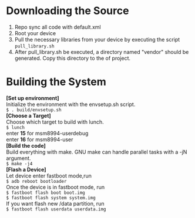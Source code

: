 Downloading the Source  
===
1. Repo sync all code with default.xml  
2. Root your device  
3. Pull the necessary libraries from your device by executing the script `pull_library.sh`  
4. After pull_library.sh be executed, a directory  named "vendor" should be generated. Copy this directory to the of project.  

Building the System  
===
**[Set up environment]**  
Initialize the environment with the envsetup.sh script.  
`$ . build/envsetup.sh`  
**[Choose a Target]**  
Choose which target to build with lunch.  
`$ lunch`  
      enter **15** for msm8994-userdebug  
      enter **16** for msm8994-user  
**[Build the code]**  
Build everything with make. GNU make can handle parallel tasks with a -jN argument.  
`$ make -j4`  
**[Flash a Device]**  
Let device enter fastboot mode,run  
`$ adb reboot bootloader`  
Once the device is in fastboot mode, run  
`$ fastboot flash boot boot.img`  
`$ fastboot flash system system.img`  
If you want flash new /data partition, run  
`$ fastboot flash userdata userdata.img`
